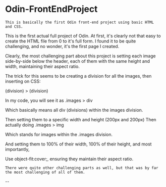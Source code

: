 # Odin-FrontEndProject

    This is basically the first Odin front-end project using basic HTML and CSS.



This is the first actual full project of Odin.
    At first, it's clearly not that easy to create the HTML file from 0 to it's full form.
    I found it to be quite challenging, and no wonder, it's the first page I created.


Clearly, the most challenging part about this project is setting each image side-by-side below the header, each of them with the same height and width, maintaining their aspect ratio.


The trick for this seems to be creating a division for all the images, then inserting on CSS:

(division) > (division)

In my code, you will see it as .images > div

Which basically means all div (divisions) within the images division.

Then setting them to a specific width and height (200px and 200px) 
Then actually doing .images > img

Which stands for images within the .images division.

And setting them to 100% of their width, 100% of their height, and most importantly,

Use object-fit:cover;, ensuring they maintain their aspect ratio.


    There were quite other challenging parts as well, but that was by far the most challenging of all of them.

--